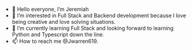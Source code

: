 - 👋 Hello everyone, I’m Jeremiah
- 👀 I’m interested in Full Stack and Backend development because I love being creative and love solving situations.
- 🌱 I’m currently learning Full Stack and looking forward to learning Python and Typescript down the line.
- 📫 How to reach me @Jwarren619.



<!---
Jwarren619/Jwarren619 is a ✨ special ✨ repository because its `README.md` (this file) appears on your GitHub profile.
You can click the Preview link to take a look at your changes.
--->
